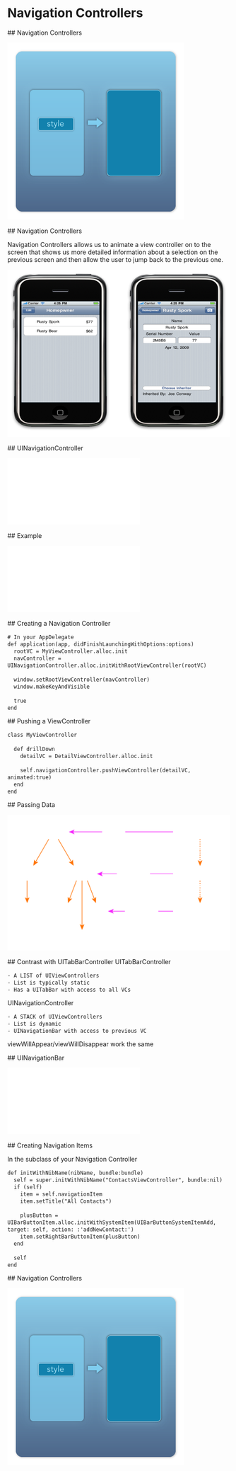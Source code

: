 # Navigation Controllers

<slide>
## Navigation Controllers

![](navigationcontroller.png "Navigation Controllers") 

</slide>

<slide>
## Navigation Controllers

Navigation Controllers allows us to animate a view controller on to the screen that shows us more detailed information about a selection on the previous screen and then allow the user to jump back to the previous one.

![](navcontroller.png "Navigation Controllers") 

</slide>

<slide>
## UINavigationController

![](navcontrollerstack.pdf "Navigation Controllers Stack") 

</slide>    

<slide>
## Example

![](navcontrollerexample.pdf "Navigation Controllers Example") 

</slide>    

<slide>
## Creating a Navigation Controller
  
    # In your AppDelegate
    def application(app, didFinishLaunchingWithOptions:options)
      rootVC = MyViewController.alloc.init
      navController = UINavigationController.alloc.initWithRootViewController(rootVC)

      window.setRootViewController(navController)
      window.makeKeyAndVisible
      
      true
    end

</slide>  

<slide>
## Pushing a ViewController

    class MyViewController

      def drillDown
        detailVC = DetailViewController.alloc.init
        
        self.navigationController.pushViewController(detailVC, animated:true)
      end
    end

</slide>  

<slide>
## Passing Data

![](datadrilldown.png "Passing Data") 

</slide>   

<slide>
## Contrast with UITabBarController
UITabBarController

    - A LIST of UIViewControllers
    - List is typically static
    - Has a UITabBar with access to all VCs

UINavigationController

    - A STACK of UIViewControllers
    - List is dynamic
    - UINavigationBar with access to previous VC

viewWillAppear/viewWillDisappear work the same

</slide>

<slide>
## UINavigationBar

![](navbar.pdf "Navigation Bar") 

</slide> 

<slide>
## Creating Navigation Items

In the subclass of your Navigation Controller

    def initWithNibName(nibName, bundle:bundle)
      self = super.initWithNibName("ContactsViewController", bundle:nil)
      if (self)
        item = self.navigationItem
        item.setTitle("All Contacts")

        plusButton = UIBarButtonItem.alloc.initWithSystemItem(UIBarButtonSystemItemAdd, target: self, action: :'addNewContact:')
        item.setRightBarButtonItem(plusButton)
      end

      self
    end

</slide> 

<slide>
## Navigation Controllers

![](navigationcontroller.png "Navigation Controllers") 

</slide>
